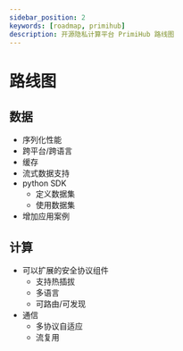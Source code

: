 ```yaml
---
sidebar_position: 2
keywords: [roadmap, primihub]
description: 开源隐私计算平台 PrimiHub 路线图
---
```


# 路线图

## 数据
* 序列化性能
* 跨平台/跨语言
* 缓存
* 流式数据支持
* python SDK
  * 定义数据集
  * 使用数据集
* 增加应用案例
## 计算
* 可以扩展的安全协议组件
  * 支持热插拔
  * 多语言
  * 可路由/可发现
* 通信
  * 多协议自适应
  * 流复用
